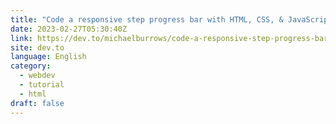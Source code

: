 ```yaml
---
title: "Code a responsive step progress bar with HTML, CSS, & JavaScript"
date: 2023-02-27T05:30:40Z
link: https://dev.to/michaelburrows/code-a-responsive-step-progress-bar-with-html-css-javascript-2f6l?utm_medium=RSS&utm_source=news.12bit.vn
site: dev.to
language: English
category:
  - webdev
  - tutorial
  - html
draft: false
---
```

